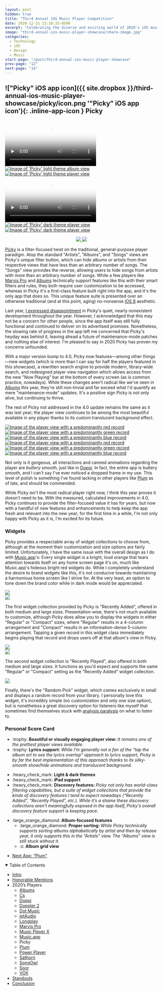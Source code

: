 ```yaml
---
layout: post
hidden: true
title: "Third Annual iOS Music Player Competition"
date: 2020-12-31 13:10:33-0500
excerpt: "Celebrating the diverse and exciting world of 2020's iOS music players."
image: "third-annual-ios-music-player-showcase/share-image.jpg"
categories:
  - Technology
  - iOS
  - Design
  - Music
start-page: "/post/third-annual-ios-music-player-showcase"
prev-page: "12"
next-page: "14"
---
```


## !["Picky" iOS app icon]({{ site.dropbox }}/third-annual-ios-music-player-showcase/picky/icon.png '"Picky" iOS app icon'){: .inline-app-icon } Picky

<div class="show-when-light edge-to-edge large three-images ios-screenshot">
<video controls preload="none" poster="{{ site.dropbox }}/third-annual-ios-music-player-showcase/picky/light-usage-poster.jpg" alt="Video demonstrating 'Picky' usage with light theme" title="Demonstrating 'Picky' usage with light theme">
  <source src="{{ site.dropbox }}/third-annual-ios-music-player-showcase/picky/light-usage.mp4" type="video/mp4">
  <source src="{{ site.dropbox }}/third-annual-ios-music-player-showcase/picky/light-usage.webm" type="video/webm">
  <source src="{{ site.dropbox }}/third-annual-ios-music-player-showcase/picky/light-usage.ogv" type="video/ogg">
  [HTML5 video tag not supported by your browser]
</video>
<a href="{{ site.dropbox }}/third-annual-ios-music-player-showcase/picky/light-album-view.webp">
<picture>
  <source srcset="{{ site.dropbox }}/third-annual-ios-music-player-showcase/picky/light-album-view.webp">
  <img title="'Picky' light theme album view" alt="Image of 'Picky' light theme album view" src="{{ site.dropbox }}/third-annual-ios-music-player-showcase/picky/light-album-view.jpg">
</picture>
</a>
<a href="{{ site.dropbox }}/third-annual-ios-music-player-showcase/picky/light-now-playing.webp">
<picture>
  <source srcset="{{ site.dropbox }}/third-annual-ios-music-player-showcase/picky/light-now-playing.webp">
  <img title="'Picky' light theme player view" alt="Image of 'Picky' light theme player view" src="{{ site.dropbox }}/third-annual-ios-music-player-showcase/picky/light-now-playing.jpg">
</picture>
</a>
</div>
<div class="show-when-dark edge-to-edge large three-images ios-screenshot">
<video controls preload="none" poster="{{ site.dropbox }}/third-annual-ios-music-player-showcase/picky/dark-usage-poster.jpg" alt="Video demonstrating 'Picky' usage with dark theme" title="Demonstrating 'Picky' usage with dark theme">
  <source src="{{ site.dropbox }}/third-annual-ios-music-player-showcase/picky/dark-usage.mp4" type="video/mp4">
  <source src="{{ site.dropbox }}/third-annual-ios-music-player-showcase/picky/dark-usage.webm" type="video/webm">
  <source src="{{ site.dropbox }}/third-annual-ios-music-player-showcase/picky/dark-usage.ogv" type="video/ogg">
  [HTML5 video tag not supported by your browser]
</video>
<a href="{{ site.dropbox }}/third-annual-ios-music-player-showcase/picky/dark-album-view.webp">
<picture>
  <source srcset="{{ site.dropbox }}/third-annual-ios-music-player-showcase/picky/dark-album-view.webp">
  <img title="'Picky' dark theme player view" alt="Image of 'Picky' dark theme player view" src="{{ site.dropbox }}/third-annual-ios-music-player-showcase/picky/dark-album-view.jpg">
</picture>
</a>
<a href="{{ site.dropbox }}/third-annual-ios-music-player-showcase/picky/dark-now-playing.webp">
<picture>
  <source srcset="{{ site.dropbox }}/third-annual-ios-music-player-showcase/picky/dark-now-playing.webp">
  <img title="'Picky' dark theme player view" alt="Image of 'Picky' dark theme player view" src="{{ site.dropbox }}/third-annual-ios-music-player-showcase/picky/dark-now-playing.jpg">
</picture>
</a>
</div>

<figure style="text-align:center" class="inline app-download">
<a href="https://apps.apple.com/us/app/picky-music-player/id497110916">
<img class="show-when-light" src="{{ site.dropbox }}/third-annual-ios-music-player-showcase/light-download-on-the-app-store.svg" />
<img class="show-when-dark" src="{{ site.dropbox }}/third-annual-ios-music-player-showcase/dark-download-on-the-app-store.svg" />
</a>
</figure>

[Picky] is a filter-focused twist on the traditional, general-purpose player paradigm. Atop the standard "Artists", "Albums", and "Songs" views are Picky's unique filter button, which can hide albums or artists from their respective views that have less than an arbitrary number of songs. The "Songs" view provides the reverse, allowing users to hide songs from artists with more than an arbitrary number of songs. While a few players like [Marvis Pro] and [Albums] technically support features like this with their smart filters and rules, they both require user customization to be accessed, whereas in Picky it's a first-class feature built right into the app, and it's the only app that does so. This unique feature suite is presented over an otherwise traditional (and at this point, aging) no-nonsense [iOS 8](http://web.archive.org/web/20130615181058/http://www.apple.com/ios/ios7/) aesthetic.

Last year, [I expressed disappointment](https://barrowclift.me/post/second-annual-ios-music-player-competition#--picky) in Picky's quiet, nearly nonexistent development throughout the year. However, I acknowledged that this may not be a concern for other people, since the app itself was still fully functional and continued to deliver on its advertised promises. Nonetheless, the slowing rate of progress in the app left me concerned that Picky's heyday was behind it, leaving ahead a future of maintenance-mode patches and nothing else of interest. I'm pleased to say in 2020 Picky has proven my concerns unfounded.

With a major version bump to 4.0, Picky now features—among other things—new widgets (which is more than I can say for half the players featured in this showcase), a rewritten search engine to provide modern, library-wide search, and redesigned player view navigation which allows access from the new "Now Playing" bar at the bottom of every screen (as is common practice, nowadays). While these changes aren't radical like we've seen in [Albums] this year, they're still non-trivial and far exceed what I'd quantify as mere "maintenance-mode" updates. It's a positive sign Picky is not only alive, but continuing to thrive.

The rest of Picky not addressed in the 4.0 update remains the same as it was last year; the player view continues to be among the most beautiful available in any player thanks to its custom translucent background effect.

<div class="show-when-light three-images ios-screenshot">
<a href="{{ site.dropbox }}/third-annual-ios-music-player-showcase/picky/light-red.webp">
<picture>
  <source srcset="{{ site.dropbox }}/third-annual-ios-music-player-showcase/picky/light-red.webp">
  <img title="The player view with a predominantly red record" alt="Image of the player view with a predominantly red record" src="{{ site.dropbox }}/third-annual-ios-music-player-showcase/picky/light-red.jpg">
</picture>
</a>
<a href="{{ site.dropbox }}/third-annual-ios-music-player-showcase/picky/light-green.webp">
<picture>
  <source srcset="{{ site.dropbox }}/third-annual-ios-music-player-showcase/picky/light-green.webp">
  <img title="The player view with a predominantly green record" alt="Image of the player view with a predominantly green record" src="{{ site.dropbox }}/third-annual-ios-music-player-showcase/picky/light-green.jpg">
</picture>
</a>
<a href="{{ site.dropbox }}/third-annual-ios-music-player-showcase/picky/light-blue.webp">
<picture>
  <source srcset="{{ site.dropbox }}/third-annual-ios-music-player-showcase/picky/light-blue.webp">
  <img title="The player view with a predominantly blue record" alt="Image of the player view with a predominantly blue record" src="{{ site.dropbox }}/third-annual-ios-music-player-showcase/picky/light-blue.jpg">
</picture>
</a>
</div>
<div class="show-when-dark three-images ios-screenshot">
<a href="{{ site.dropbox }}/third-annual-ios-music-player-showcase/picky/dark-red.webp">
<picture>
  <source srcset="{{ site.dropbox }}/third-annual-ios-music-player-showcase/picky/dark-red.webp">
  <img title="The player view with a predominantly red record" alt="Image of the player view with a predominantly red record" src="{{ site.dropbox }}/third-annual-ios-music-player-showcase/picky/dark-red.jpg">
</picture>
</a>
<a href="{{ site.dropbox }}/third-annual-ios-music-player-showcase/picky/dark-green.webp">
<picture>
  <source srcset="{{ site.dropbox }}/third-annual-ios-music-player-showcase/picky/dark-green.webp">
  <img title="The player view with a predominantly green record" alt="Image of the player view with a predominantly green record" src="{{ site.dropbox }}/third-annual-ios-music-player-showcase/picky/dark-green.jpg">
</picture>
</a>
<a href="{{ site.dropbox }}/third-annual-ios-music-player-showcase/picky/dark-blue.webp">
<picture>
  <source srcset="{{ site.dropbox }}/third-annual-ios-music-player-showcase/picky/dark-blue.webp">
  <img title="The player view with a predominantly blue record" alt="Image of the player view with a predominantly blue record" src="{{ site.dropbox }}/third-annual-ios-music-player-showcase/picky/dark-blue.jpg">
</picture>
</a>
</div>

Not only is it gorgeous, all interactions and canned animations regarding the player are *buttery smooth*, just like in [Doppi]. In fact, the entire app is buttery smooth, and I can't say I've ever noticed a dropped frame in my use. This level of polish is something I've found lacking in other players like [Plum] as of late, and should be commended.

While Picky isn't the most radical player right now, I think this year proves it doesn't need to be. With the measured, calculated improvements in 4.0, Picky continues to provide the filter-focused value it has for years, but now with a handful of new features and enhancements to help keep the app fresh and relevant into the new year; for the first time in a while, I'm not only happy with Picky as it is, I'm excited for its future.

### Widgets

Picky provides a respectable array of widget collections to choose from, although at the moment their customization and size options are fairly limited. Unfortunately, I have the same issue with the overall design as I do with [Music.app](/post/third-annual-ios-music-player-showcase/12)'s: Every single widget is a bright, loud orange that tears attention towards itself on any home screen page it's on, much like Music.app's hideous bright red widgets do. While I completely understand the desire to brand widgets like this, it's not conducive towards maintaining a harmonious home screen like I strive for. At the very least, an option to tone down the brand color while in dark mode would be appreciated.

<div class="box widget">
<div style="flex:0 1 40%;">
<a href="{{ site.dropbox }}/third-annual-ios-music-player-showcase/picky/widget-1.webp">
<picture>
  <source srcset="{{ site.dropbox }}/third-annual-ios-music-player-showcase/picky/widget-1.webp">
  <img src="{{ site.dropbox }}/third-annual-ios-music-player-showcase/picky/widget-1.png">
</picture>
</a>
</div>
<div style="flex:0 1 40%;">
<a href="{{ site.dropbox }}/third-annual-ios-music-player-showcase/picky/widget-2.webp">
<picture>
  <source srcset="{{ site.dropbox }}/third-annual-ios-music-player-showcase/picky/widget-2.webp">
  <img src="{{ site.dropbox }}/third-annual-ios-music-player-showcase/picky/widget-2.png">
</picture>
</a>
</div>
</div>

The first widget collection provided by Picky is "Recently Added", offered in both medium and large sizes. Presentation-wise, there's not much available to customize, although Picky does allow you to display the widgets in either "Regular" or "Compact" sizes, where "Regular" results in a 4-column arrangement and "Compact" results in an information-dense 5-column arrangement. Tapping a given record in this widget class immediately begins playing that record and drops users off at that album's view in Picky.

<div class="box widget">
<div style="flex:0 1 40%;">
<a href="{{ site.dropbox }}/third-annual-ios-music-player-showcase/picky/widget-3.webp">
<picture>
  <source srcset="{{ site.dropbox }}/third-annual-ios-music-player-showcase/picky/widget-3.webp">
  <img src="{{ site.dropbox }}/third-annual-ios-music-player-showcase/picky/widget-3.png">
</picture>
</a>
</div>
<div style="flex:0 1 40%;">
<a href="{{ site.dropbox }}/third-annual-ios-music-player-showcase/picky/widget-4.webp">
<picture>
  <source srcset="{{ site.dropbox }}/third-annual-ios-music-player-showcase/picky/widget-4.webp">
  <img src="{{ site.dropbox }}/third-annual-ios-music-player-showcase/picky/widget-4.png">
</picture>
</a>
</div>
</div>

The second widget collection is "Recently Played", also offered in both medium and large sizes. It functions as you'd expect and supports the same "Regular" or "Compact" setting as the "Recently Added" widget collection.

<div class="box widget">
<div style="flex:0 1 20%;">
<a href="{{ site.dropbox }}/third-annual-ios-music-player-showcase/picky/widget-5.webp">
<picture>
  <source srcset="{{ site.dropbox }}/third-annual-ios-music-player-showcase/picky/widget-5.webp">
  <img src="{{ site.dropbox }}/third-annual-ios-music-player-showcase/picky/widget-5.png">
</picture>
</a>
</div>
</div>

Finally, there's the "Random Pick" widget, which comes exclusively in small and displays a random record from your library. I personally love this widget, it's incredibly simple (no customization and only one size option), but is nonetheless a great discovery option for listeners like myself that sometimes find themselves stuck with [analysis paralysis](https://en.wikipedia.org/wiki/Analysis_paralysis) on what to listen to.

### Personal Score Card

<div class="admonition aside">
<ul class="bare-list emoji-list">
<li><span class="bullet">:trophy:</span> <strong>Beautiful or visually engaging player view: </strong><em>It remains one of the prettiest player views available.</em></li>
<li><span class="bullet">:trophy:</span> <strong>Lyrics support:</strong> <em>While I’m generally not a fan of the “tap the album art to see the lyrics overtop” approach to lyrics support, Picky is by far the best implementation of this approach thanks to its silky-smooth show/hide animations and translucent background.</em></li>
</ul>

<ul class="bare-list emoji-list">
<li><span class="bullet">:heavy_check_mark:</span> <strong>Light & dark themes</strong></li>
<li><span class="bullet">:heavy_check_mark:</span> <strong>iPad support</strong></li>
<li><span class="bullet">:heavy_check_mark:</span> <strong>Discovery features: </strong><em>Picky not only has world-class filtering capabilities, but a suite of widget collections that provide the kinds of discovery features I tend to expect nowadays (“Recently Added”, “Recently Played”, etc.). While it’s a shame these discovery collections aren’t meaningfully exposed in the app itself, Picky's overall discovery feature support is keeping pace.</em></li>
</ul>

<ul class="bare-list emoji-list">
<li><span class="bullet">:large_orange_diamond:</span> <strong>Album-focused features</strong><ul class="bare-list">
    <li><span class="bullet">:large_orange_diamond:</span> <strong>Proper sorting: </strong><em>While Picky technically supports sorting albums alphabetically by artist and then by release year, it only supports this in the “Artists” view. The “Albums” view is still stuck without it.</em></li>
    <li><span class="bullet">:x:</span> <strong>Album grid view</strong></li>
</ul></li>
</ul>
</div>

<ul id="blog-footer-buttons" class="button-group" style="text-align:left;">
    <li style="margin-left:0;width:auto;"><a href="/post/third-annual-ios-music-player-showcase/14"><p class="button">Next App: “Plum”</p></a></li>
</ul>

<details open>
  <summary>Table of Contents</summary>

  <div class="toc" style="margin-bottom: 1.3rem;">
    <ul>
      <li><a href="/post/third-annual-ios-music-player-showcase/">Intro</a></li>
      <li><a href="/post/third-annual-ios-music-player-showcase/2">Honorable Mentions</a></li>
      <li>2020’s Players
        <ul>
          <li><a href="/post/third-annual-ios-music-player-showcase/3">Albums</a></li>
          <li><a href="/post/third-annual-ios-music-player-showcase/4">Cs</a></li>
          <li><a href="/post/third-annual-ios-music-player-showcase/5">Doppi</a></li>
          <li><a href="/post/third-annual-ios-music-player-showcase/6">Doppler 2</a></li>
          <li><a href="/post/third-annual-ios-music-player-showcase/7">Dot Music</a></li>
          <li><a href="/post/third-annual-ios-music-player-showcase/8">jetAudio</a></li>
          <li><a href="/post/third-annual-ios-music-player-showcase/9">Longplay</a></li>
          <li><a href="/post/third-annual-ios-music-player-showcase/10">Marvis Pro</a></li>
          <li><a href="/post/third-annual-ios-music-player-showcase/11">Music Player X</a></li>
          <li><a href="/post/third-annual-ios-music-player-showcase/12">Music.app</a></li>
          <li>Picky</li>
          <li><a href="/post/third-annual-ios-music-player-showcase/14">Plum</a></li>
          <li><a href="/post/third-annual-ios-music-player-showcase/15">Power Player</a></li>
          <li><a href="/post/third-annual-ios-music-player-showcase/16">Sathorn</a></li>
          <li><a href="/post/third-annual-ios-music-player-showcase/17">SongOwl</a></li>
          <li><a href="/post/third-annual-ios-music-player-showcase/18">Soor</a></li>
          <li><a href="/post/third-annual-ios-music-player-showcase/19">VOX</a></li>
        </ul>
      </li>
      <li><a href="/post/third-annual-ios-music-player-showcase/20">Standouts</a></li>
      <li><a href="/post/third-annual-ios-music-player-showcase/21">Conclusion</a></li>
    </ul>
  </div>
</details>

[Marvis Pro]: https://appaddy.wixsite.com/marvis
[Albums]: https://apps.apple.com/us/app/albums-album-focused-player/id1469948986
[Plum]: https://apps.apple.com/us/app/plum-music-player/id1441625664
[Picky]: https://apps.apple.com/us/app/picky-music-player/id497110916
[Doppi]: https://doppi.app